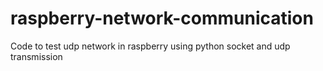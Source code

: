 # raspberry-network-communication
Code to test udp network in raspberry using python socket and udp transmission
